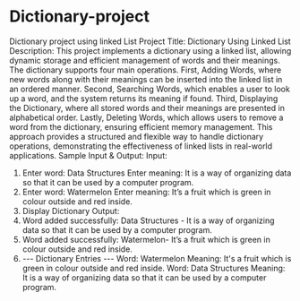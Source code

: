 # Dictionary-project
Dictionary project using linked List
Project Title: Dictionary Using Linked List
Description:
This project implements a dictionary using a linked list, allowing dynamic storage and efficient management of words and their meanings. The dictionary supports four main operations. First, Adding Words, where new words along with their meanings can be inserted into the linked list in an ordered manner. Second, Searching Words, which enables a user to look up a word, and the system returns its meaning if found. Third, Displaying the Dictionary, where all stored words and their meanings are presented in alphabetical order. Lastly, Deleting Words, which allows users to remove a word from the dictionary, ensuring efficient memory management. This approach provides a structured and flexible way to handle dictionary operations, demonstrating the effectiveness of linked lists in real-world applications.
Sample Input & Output:
Input:
1) Enter word: Data Structures
Enter meaning: It is a way of organizing data so that it can be used by a computer program.
2) Enter word: Watermelon
Enter meaning:  It’s a fruit which is green in colour outside and red inside.
3) Display Dictionary
Output:
1) Word added successfully: Data Structures - It is a way of organizing data so that it can be used by a computer program.
2) Word added successfully: Watermelon- It’s a fruit which is green in colour outside and red inside.
3) --- Dictionary Entries ---
Word: Watermelon
Meaning: It's a fruit which is green in colour outside and red inside.
Word: Data Structures
Meaning: It is a way of organizing data so that it can be used by a computer program.

